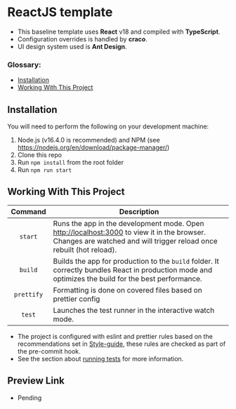 # ReactJS template

-   This baseline template uses **React** v18 and compiled with **TypeScript**.
-   Configuration overrides is handled by **craco**.
-   UI design system used is **Ant Design**.

### Glossary:

-   [Installation](#installation)
-   [Working With This Project](#working-with-this-project)

## Installation

You will need to perform the following on your development machine:

1. Node.js (v16.4.0 is recommended) and NPM (see <https://nodejs.org/en/download/package-manager/>)
2. Clone this repo
3. Run `npm install` from the root folder
4. Run `npm run start`

## Working With This Project

|  Command   | Description                                                                                                                                                                                 |
| :--------: | ------------------------------------------------------------------------------------------------------------------------------------------------------------------------------------------- |
|  `start`   | Runs the app in the development mode. Open [http://localhost:3000](http://localhost:3000) to view it in the browser. Changes are watched and will trigger reload once rebuilt (hot reload). |
|  `build`   | Builds the app for production to the `build` folder. It correctly bundles React in production mode and optimizes the build for the best performance.                                        |
| `prettify` | Formatting is done on covered files based on prettier config                                                                                                                                |
|   `test`   | Launches the test runner in the interactive watch mode.                                                                                                                                     |

-   The project is configured with eslint and prettier rules based on the recommendations set in [Style-guide](src/README.md), these rules are checked as part of the pre-commit hook.
-   See the section about [running tests](https://facebook.github.io/create-react-app/docs/running-tests) for more information.

## Preview Link

-   Pending
